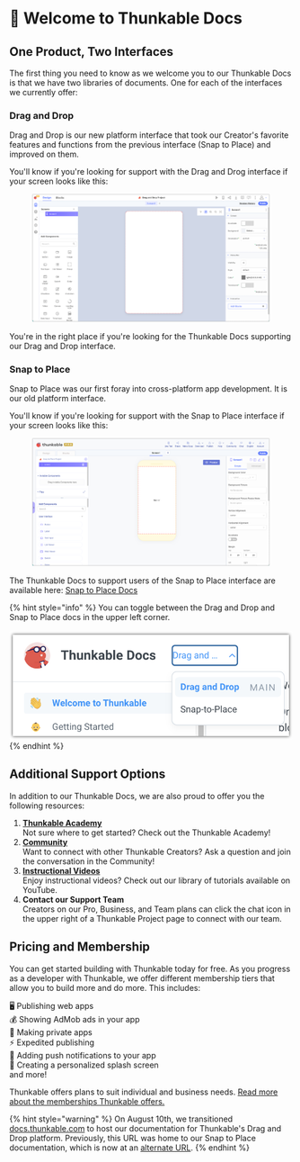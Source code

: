 # 👋 Welcome to Thunkable Docs

## One Product, Two Interfaces

The first thing you need to know as we welcome you to our Thunkable Docs is that we have two libraries of documents. One for each of the interfaces we currently offer:

### **Drag and Drop**&#x20;

Drag and Drop is our new platform interface that took our Creator's favorite features and functions from the previous interface (Snap to Place) and improved on them.

You'll know if you're looking for support with the Drag and Drog interface if your screen looks like this:

<figure><img src=".gitbook/assets/DND project.png" alt=""><figcaption></figcaption></figure>

You're in the right place if you're looking for the Thunkable Docs supporting our Drag and Drop interface.

### **Snap to Place**

Snap to Place was our first foray into cross-platform app development. It is our old platform interface.&#x20;

You'll know if you're looking for support with the Snap to Place interface if your screen looks like this:

<figure><img src=".gitbook/assets/STP Project.png" alt=""><figcaption></figcaption></figure>

The Thunkable Docs to support users of the Snap to Place interface are available here: [Snap to Place Docs](https://docs.thunkable.com/v/snap-to-place/)

{% hint style="info" %}
You can toggle between the Drag and Drop and Snap to Place docs in the upper left corner. \
\
![](<.gitbook/assets/image (8) (1).png>)
{% endhint %}

## Additional Support Options

In addition to our Thunkable Docs, we are also proud to offer you the following resources:

1. [**Thunkable Academy**](https://academy.thunkable.com/)\
   Not sure where to get started? Check out the Thunkable Academy!
2. [**Community**](https://community.thunkable.com/)\
   Want to connect with other Thunkable Creators? Ask a question and join the conversation in the Community!
3. [**Instructional Videos**](https://www.youtube.com/channel/UCTVZRyybOCDBL2zLXSeQVsw)\
   Enjoy instructional videos? Check out our library of tutorials available on YouTube.
4. **Contact our Support Team**\
   Creators on our Pro, Business, and Team plans can click the chat icon in the upper right of a Thunkable Project page to connect with our team.&#x20;

## Pricing and Membership

You can get started building with Thunkable today for free. As you progress as a developer with Thunkable, we offer different membership tiers that allow you to build more and do more. This includes:

🖥️ Publishing web apps\
💰 Showing AdMob ads in your app\
🙈 Making private apps\
⚡ Expedited publishing\
📢 Adding push notifications to your app\
📱 Creating a personalized splash screen\
and more!

Thunkable offers plans to suit individual and business needs. [Read more about the memberships Thunkable offers.](https://thunkable.com/#/pricing)



{% hint style="warning" %}
On August 10th, we transitioned [docs.thunkable.com](https://docs.thunkable.com) to host our documentation for Thunkable's Drag and Drop platform. Previously, this URL was home to our Snap to Place documentation, which is now at an [alternate URL](https://docs.thunkable.com/v/snap-to-place).
{% endhint %}
